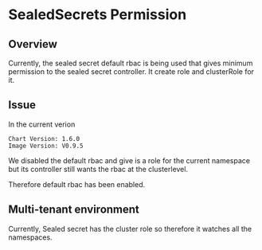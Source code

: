 # SealedSecrets Permission

## Overview

Currently, the sealed secret default rbac is being used that gives minimum permission to the sealed secret controller. It create role and clusterRole for it.

## Issue

In the current verion

```
Chart Version: 1.6.0
Image Version: V0.9.5
```

We disabled the default rbac and give is a role for the current namespace but its controller still wants the rbac at the clusterlevel.

Therefore default rbac has been enabled.


##  Multi-tenant environment

Currently, Sealed secret has the cluster role so therefore it watches all the namespaces.
